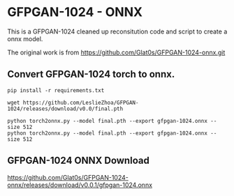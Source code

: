 # GFPGAN-1024 - ONNX

This is a GFPGAN-1024 cleaned up reconsitution code and script to create a onnx model.

The original work is from https://github.com/Glat0s/GFPGAN-1024-onnx.git

## Convert GFPGAN-1024 torch to onnx.

```
pip install -r requirements.txt

wget https://github.com/LeslieZhoa/GFPGAN-1024/releases/download/v0.0/final.pth

python torch2onnx.py --model final.pth --export gfpgan-1024.onnx --size 512 
python torch2onnx.py --model final.pth --export gfpgan-1024.onnx --size 512 
```

## GFPGAN-1024 ONNX Download
https://github.com/Glat0s/GFPGAN-1024-onnx/releases/download/v0.0.1/gfpgan-1024.onnx
